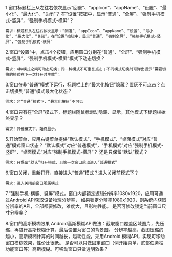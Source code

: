 1.窗口标题栏上从左往右依次显示“回退”、“appIcon”、“appName”、“设置”、“最小化”、“最大化”、“关闭”？
在“设置”按钮中，显示“普通”、“全屏”、“强制手机模式-竖屏”，“强制手机模式-横屏”？

`需求：标题栏从左往右依次显示：“回退”、“appIcon”、“appName”、“设置”、“最小化”、“最大化”、“关闭”。在“设置”按钮中，显示“普通”、“强制全屏”、“强制手机模式-竖屏”，“强制手机模式-横屏”`

2.窗口“设置”中，点击4个按钮，应用窗口分别在“普通”、“全屏”、“强制手机模式-竖屏”，“强制手机模式-横屏”模式下动态切换？

`需求：4种模式之间可动态切换；同一种模式不可重复点击；不同模式切换时可弹出提示“需要切换的模式在下一次打开时生效”；`
 
3.窗口在非“普通”模式下运行，标题栏上的“最大化按钮”隐藏？置灰不可点击？点击切换到“普通”模式最大化状态？

`需求：非“普通”模式下，“最大化按钮”不可见`

4.窗口只有在“全屏”模式下，标题栏随鼠标滑动隐藏、显示，其他模式下标题栏始终显示？

`需求：其他模式下，始终显示。`

5.开始菜单，应用右键菜单提供“默认模式”、“手机模式”、“桌面模式”对应“普通”模式窗口状态？
“默认模式”对应“普通模式”，“手机模式”对应“强制手机模式-竖屏”，“桌面模式”对应“强制手机模式-横屏”？
还是只保留“默认”模式？

`需求：只保留“默认”打开模式，且第一次窗口启动进入“普通模式”`

6.窗口关闭，重新打开，直接进入“普通”模式？进入关闭前模式下？

`需求：进入关闭前窗口所属模式`

7.“强制手机-横竖、竖屏”模式，窗口内部锁定逻辑分辨率1080x1920，应用可通过Android API获取设备物理分辨率，
如果锁定分辨率1080x1920，则系统内获取分辨率的API，全部都要修改，难度大，且影响性能。
是否可修改锁定当前窗口尺寸分辨率？

8.窗口的高斯模糊效果
Android高斯模糊API做法：截取窗口覆盖区域图片，先压缩，再进行高斯模糊计算，最后设置为窗口的背景图。
分辨率越高，截图压缩的越小，高斯模糊计算的时间越长，越耗性能，采用Android 模糊API，实现可移动窗口模糊效果，性价比很低。
是否可以只做固定窗口（例开始菜单，底部任务栏功能窗口等）高斯模糊。可移动窗口只做透明效果？
